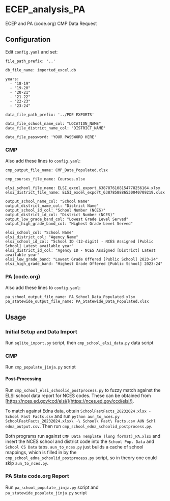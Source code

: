 # ECEP_analysis_PA
ECEP and PA (code.org) CMP Data Request

## Configuration

Edit `config.yaml` and set:

```
file_path_prefix: '..'

db_file_name: imported_excel.db

years:
  - "18-19"
  - "19-20"
  - "20-21"
  - "21-22"
  - "22-23"
  - "23-24"

data_file_path_prefix: '../PDE EXPORTS'

data_file_school_name_col: "LOCATION_NAME"
data_file_district_name_col: "DISTRICT_NAME"

data_file_password: 'YOUR PASSWORD HERE'
```

### CMP

Also add these lines to `config.yaml`:

```
cmp_output_file_name: CMP_Data_Populated.xlsx

cmp_courses_file_name: Courses.xlsx

elsi_school_file_name: ELSI_excel_export_6387876108154778256164.xlsx
elsi_district_file_name: ELSI_excel_export_6387858886530040709219.xlsx

output_school_name_col: "School Name"
output_district_name_col: "District Name"
output_school_id_col: "School Number (NCES)"
output_district_id_col: "District Number (NCES)"
output_low_grade_band_col: "Lowest Grade Level Served"
output_high_grade_band_col: "Highest Grade Level Served"

elsi_school_col: "School Name"
elsi_district_col: "Agency Name"
elsi_school_id_col: "School ID (12-digit) - NCES Assigned [Public School] Latest available year"
elsi_district_id_col: "Agency ID - NCES Assigned [District] Latest available year"
elsi_low_grade_band: "Lowest Grade Offered [Public School] 2023-24"
elsi_high_grade_band: "Highest Grade Offered [Public School] 2023-24"
```

### PA (code.org)

Also add these lines to `config.yaml`:

```
pa_school_output_file_name: PA_School_Data_Populated.xlsx
pa_statewide_output_file_name: PA_Statewide_Data_Populated.xlsx
```

## Usage

### Initial Setup and Data Import
Run `sqlite_import.py` script, then `cmp_school_elsi_data.py` data script

### CMP

Run `cmp_populate_jinja.py` script

#### Post-Processing

Run `cmp_school_elsi_schoolid_postprocess.py` to fuzzy match against the ELSI school data report for NCES codes.  These can be obtained from [https://nces.ed.gov/ccd/elsi/](https://nces.ed.gov/ccd/elsi/). 

To match against Edna data, obtain `SchoolFastFacts_20232024.xlsx - School Fast Facts.csv` and run `python aun_to_nces.py SchoolFastFacts_20232024.xlsx\ -\ School\ Fast\ Facts.csv AUN Schl edna_output.csv`.  Then run `cmp_school_edna_schoolid_postprocess.py`.

Both programs run against `CMP Data Template (long format)_PA.xlsx` and insert the NCES school and district code into the `School Pop. Data` and `School CS Data` tabs.  `aun_to_nces.py` just builds a cache of school mappings, which is filled in by the `cmp_school_edna_schoolid_postprocess.py` script, so in theory one could skip `aun_to_nces.py`.

### PA State code.org Report

Run `pa_school_populate_jinja.py` script and `pa_statewide_populate_jinja.py` script